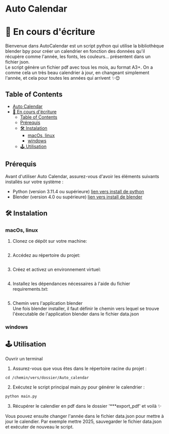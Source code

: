 
# Auto Calendar

# 🚧 En cours d'écriture 

Bienvenue dans AutoCalendar est un script python qui utilise la bibliothèque blender bpy pour créer un calendrier en fonction des données qu'il récupère comme l'année, les fonts, les couleurs... présentent dans un fichier json.  
Le script génère un fichier pdf avec tous les mois, au format A3+.
On a comme cela un très beau calendrier à jour, en changeant simplement l'année, et cela pour toutes les années qui arrivent ✨😊

## Table of Contents
- [Auto Calendar](#auto-calendar)
- [🚧 En cours d'écriture](#-en-cours-décriture)
  - [Table of Contents](#table-of-contents)
  - [Prérequis](#prérequis)
  - [🛠️ Instalation](#️-instalation)
    - [macOs, linux](#macos-linux)
    - [windows](#windows)
  - [🕹️ Utilisation](#️-utilisation)


## Prérequis
Avant d'utiliser Auto Calendar, assurez-vous d'avoir les éléments suivants installés sur votre système :

- Python (version 3.11.4 ou supérieure) [lien vers install de python](https://www.python.org/downloads/)
- Blender (version 4.0 ou supérieure) [lien vers install de blender](https://www.blender.org/download/)



## 🛠️ Instalation

### macOs, linux
1. Clonez ce dépôt sur votre machine:
   ````
    ````

2. Accédez au répertoire du projet:
   ````
    ```` 
3. Créez et activez un environnement virtuel:
    ````
    ```` 
4. Installez les dépendances nécessaires à l'aide du fichier requirements.txt:
    ````
    ````
5. Chemin vers l'application blender  
Une fois blender installer, il faut définir le chemin vers lequel se trouve l'éxecutable de l'application blender dans le fichier data.json 

### windows

## 🕹️ Utilisation
Ouvrir un terminal

1. Assurez-vous que vous êtes dans le répertoire racine du projet :

```plain
cd /chemin/vers/dossier/Auto_calendar
```
2. Exécutez le script principal main.py pour générer le calendrier :
```python
python main.py
```

3. Récupérer le calendier en pdf dans le dossier '***export_pdf' et voilà ✨

Vous pouvez ensuite changer l'année dans le fichier data.json pour mettre à jour le calendier. Par exemple mettre 2025, sauvegarder le fichier data.json et exécuter de nouveau le script.  



